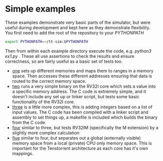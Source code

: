 # Simple examples

These examples demonstrate very basic parts of the simulator, but were useful during development and kept here as they demonstrate flexibility. You first need to add the root of the repository to your _PYTHONPATH_

```bash
export PYTHONPATH=~/tt-sim:$PYTHONPATH
```

Then from within each example directory execute the code, e.g. _python3 ex1.py_ . These all use assertions to check the results and ensure correctness, so are fairly useful as a basic set of tests too.

* [one](https://github.com/mesham/tt-sim/tree/main/driver/simple/ex1) sets up different memories and maps them to ranges in a memory space. Then accesses these different addresses ensuring that data is routed to the correct memory space.
* [two](https://github.com/mesham/tt-sim/tree/main/driver/simple/ex2) runs a very simple binary on the RV32I core which sets a value into a specific memory address. The C code is extremely simple, and it doesn't include any set up or linker script, but tests some basic functionality of the RV32I core.
* [three](https://github.com/mesham/tt-sim/tree/main/driver/simple/ex3) is a little more complex, this is adding integers based on a list of input values. The C code has been compiled with a linker script and assembly to set things up, a makefile is included which builds the binary from the C code.
* [four](https://github.com/mesham/tt-sim/tree/main/driver/simple/ex4) similar to three, but tests RV32IM (specifically the M extension) by a slightly more complex calculation
* [five](https://github.com/mesham/tt-sim/tree/main/driver/simple/ex5) similar to four, but separates out a global (externally visible) memory space from a local (private) CPU only memory space. This is important for the Tenstorrent architecture as each core has it's own mappings.
